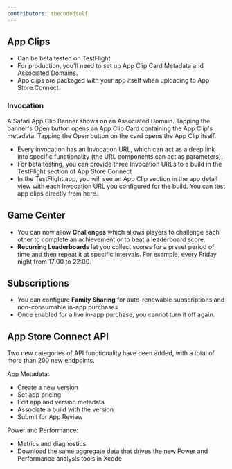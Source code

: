 ```yaml
---
contributors: thecodedself
---
```

## App Clips
* Can be beta tested on TestFlight
* For production, you'll need to set up App Clip Card Metadata and Associated Domains.
* App clips are packaged with your app itself when uploading to App Store Connect.

### Invocation
A Safari App Clip Banner shows on an Associated Domain. Tapping the banner's Open button opens an App Clip Card containing the App Clip's metadata. Tapping the Open button on the card opens the App Clip itself.

* Every invocation has an Invocation URL, which can act as a deep link into specific functionality (the URL components can act as parameters).
* For beta testing, you can provide three Invocation URLs to a build in the TestFlight section of App Store Connect 
* In the TestFlight app, you will see an App Clip section in the app detail view with each Invocation URL you configured for the build. You can test app clips directly from here.

## Game Center

* You can now allow **Challenges** which allows players to challenge each other to complete an achievement or to beat a leaderboard score.
* **Recurring Leaderboards** let you collect scores for a preset period of time and then repeat it at specific intervals. For example, every Friday night from 17:00 to 22:00.

## Subscriptions

* You can configure **Family Sharing** for auto-renewable subscriptions and non-consumable in-app purchases
* Once enabled for a live in-app purchase, you cannot turn it off again.

## App Store Connect API

Two new categories of API functionality have been added, with a total of more than 200 new endpoints.

App Metadata:

* Create a new version
* Set app pricing
* Edit app and version metadata
* Associate a build with the version
* Submit for App Review

Power and Performance:

* Metrics and diagnostics
* Download the same aggregate data that drives the new Power and Performance analysis tools in Xcode
